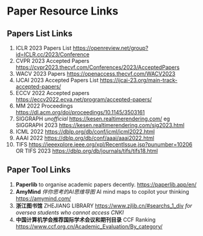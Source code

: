 # Paper Resource Links

## Papers List Links

1. ICLR 2023 Papers List https://openreview.net/group?id=ICLR.cc/2023/Conference
2. CVPR 2023 Accepted Papers https://cvpr2023.thecvf.com/Conferences/2023/AcceptedPapers
3. WACV 2023 Papers https://openaccess.thecvf.com/WACV2023
4. IJCAI 2023 Accepted Papers List https://ijcai-23.org/main-track-accepted-papers/
5. ECCV 2022 Accepted papers https://eccv2022.ecva.net/program/accepted-papers/
6. MM 2022 Proceedings https://dl.acm.org/doi/proceedings/10.1145/3503161
7. SIGGRAPH *unofficial* https://kesen.realtimerendering.com/ eg SIGGRAPH 2023 https://kesen.realtimerendering.com/sig2023.html
8. ICML 2022 https://dblp.org/db/conf/icml/icml2022.html
9. AAAI 2022 https://dblp.org/db/conf/aaai/aaai2022.html
10. TIFS https://ieeexplore.ieee.org/xpl/RecentIssue.jsp?punumber=10206 OR TIFS 2023 https://dblp.org/db/journals/tifs/tifs18.html

## Paper Tool Links

1. **Paperlib** to organise academic papers decently. https://paperlib.app/en/
2. **AmyMind** *伴你思考的AI思维导图* AI mind maps to copilot your thinking https://amymind.com/
3. **浙江图书馆** ZHEJIANG LIBRARY https://www.zjlib.cn/#searchs_1_div *for oversea students who cannot access CNKI*
4. **中国计算机学会推荐国际学术会议和期刊目录** CCF Ranking https://www.ccf.org.cn/Academic_Evaluation/By_category/
